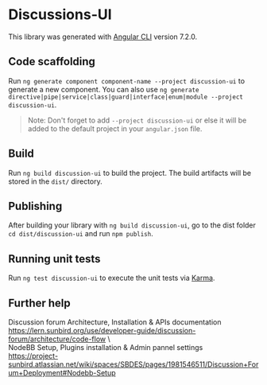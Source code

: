 # Discussions-UI

This library was generated with [Angular CLI](https://github.com/angular/angular-cli) version 7.2.0.

## Code scaffolding

Run `ng generate component component-name --project discussion-ui` to generate a new component. You can also use `ng generate directive|pipe|service|class|guard|interface|enum|module --project discussion-ui`.
> Note: Don't forget to add `--project discussion-ui` or else it will be added to the default project in your `angular.json` file. 

## Build

Run `ng build discussion-ui` to build the project. The build artifacts will be stored in the `dist/` directory.

## Publishing

After building your library with `ng build discussion-ui`, go to the dist folder `cd dist/discussion-ui` and run `npm publish`.

## Running unit tests

Run `ng test discussion-ui` to execute the unit tests via [Karma](https://karma-runner.github.io).

## Further help

Discussion forum Architecture, Installation & APIs documentation \
https://lern.sunbird.org/use/developer-guide/discussion-forum/architecture/code-flow
\\\
NodeBB Setup, Plugins installation & Admin pannel settings \
https://project-sunbird.atlassian.net/wiki/spaces/SBDES/pages/1981546511/Discussion+Forum+Deployment#Nodebb-Setup

